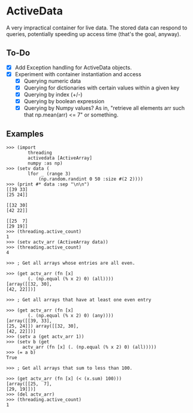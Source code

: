 # ActiveData
A very impractical container for live data. The stored data can respond to queries, potentially speeding up access time (that's the goal, anyway).

## To-Do
- [x] Add Exception handling for ActiveData objects.
- [x] Experiment with container instantiation and access
  - [x] Querying numeric data
  - [x] Querying for dictionaries with certain values within a given key
  - [x] Querying by index (+/-)
  - [x] Querying by boolean expression
  - [x] Querying by Numpy values? As in, "retrieve all elements arr such that np.mean(arr) <= 7" or something.

## Examples

```hy
>>> (import
    	threading
    	activedata [ActiveArray]
    	numpy :as np)
>>> (setv data (
    	lfor _ (range 3) 
    		(np.random.randint 0 50 :size #(2 2))))
>>> (print #* data :sep "\n\n")
[[39 33]
[25 24]]

[[32 30]
[42 22]]

[[25  7]
[29 19]]
>>> (threading.active_count)
1
>>> (setv actv_arr (ActiveArray data))
>>> (threading.active_count)
4

>>> ; Get all arrays whose entries are all even.

>>> (get actv_arr (fn [x]
	    (. (np.equal (% x 2) 0) (all))))
[array([[32, 30],
[42, 22]])]

>>> ; Get all arrays that have at least one even entry

>>> (get actv_arr (fn [x]
	    (. (np.equal (% x 2) 0) (any))))
[array([[39, 33],
[25, 24]]) array([[32, 30],
[42, 22]])]	
>>> (setv a (get actv_arr 1))
>>> (setv b (get
      actv_arr (fn [x] (. (np.equal (% x 2) 0) (all)))))
>>> (= a b)
True

>>> ; Get all arrays that sum to less than 100.

>>> (get actv_arr (fn [x] (< (x.sum) 100)))
[array([[25,  7],
[29, 19]])]
>>> (del actv_arr)
>>> (threading.active_count)
1
```
